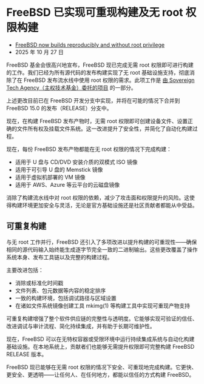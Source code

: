 # FreeBSD 已实现可重现构建及无 root 权限构建

- [FreeBSD now builds reproducibly and without root privilege](https://freebsdfoundation.org/blog/freebsd-now-builds-reproducibly-and-without-root-privilege/)
- 2025 年 10 月 27 日

FreeBSD 基金会很高兴地宣布，FreeBSD 现已完成无需 root 权限即可进行构建的工作。我们已经为所有源代码的发布构建实现了无 root 基础设施支持，彻底消除了在 FreeBSD 发布流水线中使用 root 权限的需求。此项工作是 [由 Sovereign Tech Agency（主权技术基金）委托的项目](https://freebsdfoundation.org/blog/sovereign-tech-fund-to-invest-e686400-in-freebsd-infrastructure-modernization/) 的一部分。

上述更改目前已在 FreeBSD 开发分支中实现，并将在可能的情况下合并到 FreeBSD 15.0 的发布（RELEASE）分支中。

现在，在构建 FreeBSD 发布产物时，无需 root 权限即可创建设备文件、设置正确的文件所有权及挂载文件系统。这一改进提升了安全性，并简化了自动化构建过程。

现在，每份 FreeBSD 发布产物都能在无 root 权限的情况下完成构建：

* 适用于 U 盘与 CD/DVD 安装介质的双模式 ISO 镜像
* 适用于可引导 U 盘的 Memstick 镜像
* 适用于虚拟机部署的 VM 镜像
* 适用于 AWS、Azure 等云平台的云磁盘镜像

消除了构建流水线中对 root 权限的依赖，减少了攻击面和权限提升的风险。这使得构建环境更加安全与灵活，无论是官方基础设施还是社区贡献者都能从中受益。

## 可重复构建

与无 root 工作并行，FreeBSD 还引入了多项改进以提升构建的可重现性——确保相同的源代码输入始终能生成逐字节完全一致的二进制输出。这些更改覆盖了操作系统本身、发布工具链以及完整的构建过程。

主要改进包括：

* 消除或标准化时间戳
* 文件列表、包元数据等内容的稳定排序
* 一致的构建环境，包括调试路径与区域设置
* 在诸如文件系统镜像创建工具 mkimg(1) 等构建工具中实现可重现产物支持

可重复构建增强了整个软件供应链的完整性与透明度。它能够实现可验证的信任、改进调试与审计流程、简化持续集成，并有助于长期可维护性。

现在，FreeBSD 可以在无特权容器或受限环境中运行持续集成系统与自动化构建基础设施。在本地系统上，贡献者们也能够无需提升权限即可完整构建 FreeBSD RELEASE 版本。

FreeBSD 现已能够在无需 root 权限的情况下安全、可重现地完成构建。它更快、更安全、更透明——让任何人、在任何地方，都能以信任的方式构建 FreeBSD。
